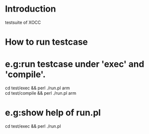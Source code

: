 # Introduction
testsuite of XOCC

# How to run testcase
# e.g:run testcase under 'exec' and 'compile'.
cd test/exec && perl ./run.pl arm   
cd test/compile && perl ./run.pl arm  

# e.g:show help of run.pl
cd test/exec && perl ./run.pl 
